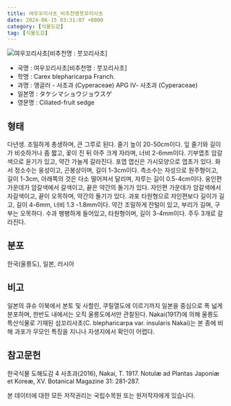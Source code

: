 ```yaml
---
title: 여우꼬리사초_비추천명붓꼬리사초
date: 2024-06-15 03:31:07 +0800
category: [식물도감]
tag: [식물도감]
---
```




![여우꼬리사초[비추천명 : 붓꼬리사초]](/fileUpload/plants/basic/Cyperaceae/Carex/4702/1_th2.JPG)
- 국명 : 여우꼬리사초[비추천명 : 붓꼬리사초]
- 학명 : Carex blepharicarpa Franch.
- 과명 : 앵글러 - 사초과 (Cyperaceae) APG Ⅳ- 사초과 (Cyperaceae)
- 일본명 : タケシマショウジョウスゲ
- 영문명 : Ciliated-fruit sedge


## 형태
다년생. 조밀하게 총생하며, 큰 그루로 된다. 줄기 높이 20-50cm이다. 잎 줄기와 길이가 비슷하거나 좀 짧고, 꽃이 진 뒤 아주 크게 자라며, 너비 2-6mm이다. 기부엽초 암갈색으로 윤기가 있고, 약간 가늘게 갈라진다. 포엽 엽신은 가시모양으로 엽초가 있다. 화서 정소수는 웅성이고, 곤봉상이며, 길이 1-3cm이다. 측소수는 자성으로 원주형이고, 길이 1-3cm, 아래쪽의 것은 다소 떨어져서 달리며, 자루는 길이 0.5-4cm이다. 웅인편 가운데가 암갈색에서 갈색이고, 끝은 약간의 돌기가 있다. 자인편 가운데가 암갈색에서 자갈색이고, 끝이 오목하며, 약간의 돌기가 있다. 과포 타원형으로 자인편보다 길이가 길고, 길이 4-6mm, 너비 1.3 -1.8mm이다. 약간 조밀하게 잔털이 있고, 부리가 길며, 구부는 오목하다. 수과 팽팽하게 들어있고, 타원형이며, 길이 3-4mm이다. 주두 3개로 갈라진다.
## 분포
한국(울릉도), 일본, 러시아
## 비고
일본의 큐슈 이북에서 본토 및 사할린, 쿠릴열도에 이르기까지 일본을 중심으로 폭 넓게 분포하며, 한반도 내에서는 오직 울릉도에서만 관찰된다. Nakai(1917)에 의해 울릉도 특산식물로 기재된 섬꼬리사초(C. blepharicarpa var. insularis Nakai)는 본 종에 비해 과포가 무모인 특징을 지니나 자생지에서 확인이 어렵다.
## 참고문헌
한국식물 도해도감 4 사초과(2016), Nakai, T. 1917. Notulæ ad Plantas Japoniæ et Koreæ, XV. Botanical Magazine 31: 281-287.






본 데이터에 대한 모든 저작권리는 국립수목원 또는 원저작자에게 있습니다.
